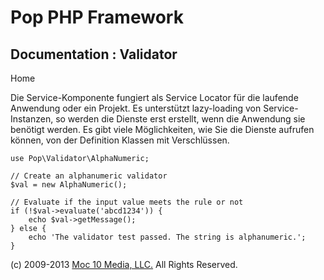 Pop PHP Framework
=================

Documentation : Validator
-------------------------

Home

Die Service-Komponente fungiert als Service Locator für die laufende
Anwendung oder ein Projekt. Es unterstützt lazy-loading von
Service-Instanzen, so werden die Dienste erst erstellt, wenn die
Anwendung sie benötigt werden. Es gibt viele Möglichkeiten, wie Sie die
Dienste aufrufen können, von der Definition Klassen mit Verschlüssen.

    use Pop\Validator\AlphaNumeric;

    // Create an alphanumeric validator
    $val = new AlphaNumeric();

    // Evaluate if the input value meets the rule or not
    if (!$val->evaluate('abcd1234')) {
        echo $val->getMessage();
    } else {
        echo 'The validator test passed. The string is alphanumeric.';
    }

\(c) 2009-2013 [Moc 10 Media, LLC.](http://www.moc10media.com) All
Rights Reserved.
